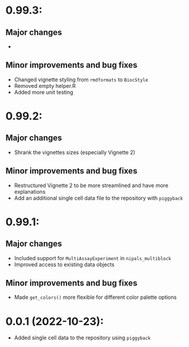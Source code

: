 # 0.99.3:

## Major changes

* 

## Minor improvements and bug fixes

* Changed vignette styling from `rmdformats` to `BiocStyle`
* Removed empty helper.R
* Added more unit testing

# 0.99.2:

## Major changes

* Shrank the vignettes sizes (especially Vignette 2)

## Minor improvements and bug fixes

* Restructured Vignette 2 to be more streamlined and have more explanations
* Add an additional single cell data file to the repository with `piggyback`

# 0.99.1:

## Major changes

* Included support for `MultiAssayExperiment` in `nipals_multiblock`
* Improved access to existing data objects

## Minor improvements and bug fixes

* Made `get_colors()` more flexible for different color palette options

# 0.0.1 (2022-10-23):

* Added single cell data to the repository using `piggyback`
